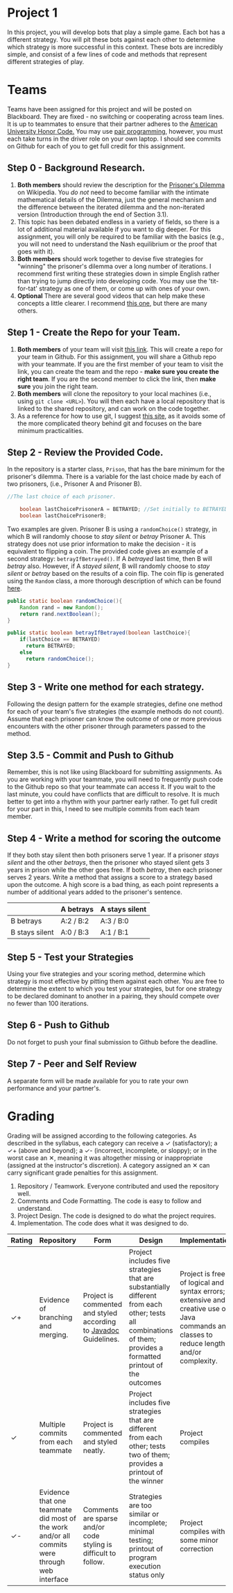 # Project 1
In this project, you will develop bots that play a simple game. Each bot has a different strategy. You will pit these bots against each other to determine which strategy is more successful in this context. These bots are incredibly simple, and consist of a few lines of code and methods that represent different strategies of play.

# Teams
Teams have been assigned for this project and will be posted on Blackboard. They are fixed - no switching or cooperating across team lines. It is up to teammates to ensure that their partner adheres to the <a href="https://www.american.edu/academics/integrity/code.cfm">American University Honor Code.</a> You may use [pair programming](https://en.wikipedia.org/wiki/Pair_programming), however, you must each take turns in the driver role on your own laptop. I should see commits on Github for each of you to get full credit for this assignment.

## Step 0 - Background Research.
1. **Both members** should review the description for the <a href="https://en.wikipedia.org/wiki/Prisoner%27s_dilemma">Prisoner's Dilemma</a> on Wikipedia. You *do not* need to become familiar with the intimate mathematical details of the Dilemma, just the general mechanism and the difference between the iterated dilemma and the non-iterated version (Introduction through the end of Section 3.1).
2. This topic has been debated endless in a variety of fields, so there is a lot of additional material available if you want to dig deeper. For this assignment, you will only be required to be familiar with the basics (e.g., you will not need to understand the Nash equilibrium or the proof that goes with it).
4. **Both members** should work together to devise five strategies for "winning" the prisoner's dilemma over a long number of iterations. I recommend first writing these strategies down in simple English rather than trying to jump directly into developing code. You may use the 'tit-for-tat' strategy as one of them, or come up with ones of your own.
5. **Optional** There are several good videos that can help make these concepts a little clearer. I recommend [this one](https://www.youtube.com/watch?v=BOvAbjfJ0x0), but there are many others.

## Step 1 - Create the Repo for your Team.
1. **Both members** of your team will visit <a href='https://classroom.github.com/g/jrobClld'> this link</a>. This will create a repo for your team in Github. For this assignment, you will share a Github repo with your teammate. If you are the first member of your team to visit the link, you can create the team and the repo - **make sure you create the right team**. If you are the second member to click the link, then **make sure** you join the right team.
2. **Both members** will clone the repository to your local machines (i.e., using `git clone <URL>`). You will then each have a local repository that is linked to the shared repository, and can work on the code together.
3. As a reference for how to use git, I suggest <a href='http://codingdomain.com/git/'>this site</a>, as it avoids some of the more complicated theory behind git and focuses on the bare minimum practicalities.

## Step 2 - Review the Provided Code.
In the repository is a starter class, `Prison`, that has the bare minimum for the prisoner's dilemma. There is a variable for the last choice made by each of two prisoners, (i.e., Prisoner A and Prisoner B).

```java
//The last choice of each prisoner.

    boolean lastChoicePrisonerA = BETRAYED; //Set initially to BETRAYED for testing
    boolean lastChoicePrisonerB;
```

Two examples are given. Prisoner B is using a `randomChoice()` strategy, in which B will randomly choose to *stay silent* or *betray* Prisoner A. This strategy does not use prior information to make the decision - it is equivalent to flipping a coin. The provided code gives an example of a second strategy: `betrayIfBetrayed()`. If A *betrayed* last time, then B will *betray* also. However, if A *stayed silent*, B will randomly choose to *stay silent* or *betray* based on the results of a coin flip. The coin flip is generated using the `Random` class, a more thorough description of which can be found <a href="https://docs.oracle.com/javase/10/docs/api/java/util/Random.html">here</a>.

```java
public static boolean randomChoice(){
    Random rand = new Random();
    return rand.nextBoolean();
}

public static boolean betrayIfBetrayed(boolean lastChoice){
    if(lastChoice == BETRAYED)
      return BETRAYED;
    else
      return randomChoice();
}
```

## Step 3 - Write one method for each strategy.
Following the design pattern for the example strategies, define one method for each of your team's five strategies (the example methods do not count). Assume that each prisoner can know the outcome of one or more previous encounters with the other prisoner through parameters passed to the method.

## Step 3.5 - Commit and Push to Github
Remember, this is not like using Blackboard for submitting assignments. As you are working with your teammate, you will need to frequently push code to the Github repo so that your teammate can access it. If you wait to the last minute, you could have conflicts that are difficult to resolve. It is much better to get into a rhythm with your partner early rather. To get full credit for your part in this, I need to see multiple commits from each team member.

## Step 4 - Write a method for scoring the outcome
If they both stay silent then both prisoners serve 1 year. If a prisoner *stays silent* and the other *betrays*, then the prisoner who stayed silent gets 3 years in prison while the other goes free. If both *betray*, then each prisoner serves 2 years. Write a method that assigns a score to a strategy based upon the outcome. A high score is a bad thing, as each point represents a number of additional years added to the prisoner's sentence.

&nbsp; | A betrays | A stays silent
-|-|-
B  betrays | A:2 / B:2| A:3 / B:0
B stays silent | A:0 / B:3 | A:1 / B:1

## Step 5 - Test your Strategies
Using your five strategies and your scoring method, determine which strategy is most effective by pitting them against each other. You are free to determine the extent to which you test your strategies, but for one strategy to be declared dominant to another in a pairing, they should compete over no fewer than 100 iterations.

## Step 6 - Push to Github
Do not forget to push your final submission to Github before the deadline.

## Step 7 - Peer and Self Review
A separate form will be made available for you to rate your own performance and your partner's.

# Grading
Grading will be assigned according to the following categories. As described in the syllabus, each category can receive a  &#10003; (satisfactory); a &#10003;+ (above and beyond); a &#10003;- (incorrect, incomplete, or sloppy); or in the worst case an &#10005;, meaning it was altogether missing or inappropriate (assigned at the instructor's discretion). A category assigned an &#10005; can carry significant grade penalties for this assignment.

1. Repository / Teamwork. Everyone contributed and used the repository well.
2. Comments and Code Formatting. The code is easy to follow and understand.
3. Project Design. The code is designed to do what the project requires.
4. Implementation. The code does what it was designed to do.

Rating | Repository | Form | Design | Implementation
-|-|-|-|-
&#10003;+ | Evidence of branching and merging. | Project is commented and styled according to [Javadoc](https://www.oracle.com/technetwork/java/javase/documentation/index-137868.html) Guidelines. | Project includes five strategies that are substantially different from each other; tests all combinations of them; provides a formatted printout of the outcomes | Project is free of logical and syntax errors; extensive and creative use of Java commands and classes to reduce length and/or complexity.
&#10003; | Multiple commits from each teammate | Project is commented and styled neatly. | Project includes five strategies that are different from each other; tests two of them; provides a printout of the winner | Project compiles
&#10003;- | Evidence that one teammate did most of the work and/or all commits were through web interface | Comments are sparse and/or code styling is difficult to follow. | Strategies are too similar or incomplete; minimal testing; printout of program execution status only | Project compiles with some minor correction